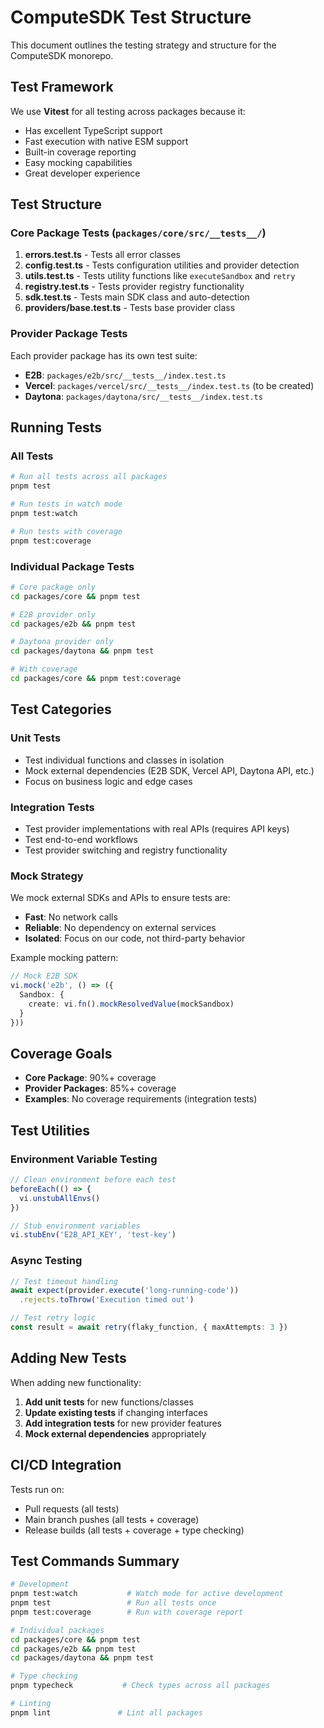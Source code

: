 # ComputeSDK Test Structure

This document outlines the testing strategy and structure for the ComputeSDK monorepo.

## Test Framework

We use **Vitest** for all testing across packages because it:
- Has excellent TypeScript support
- Fast execution with native ESM support
- Built-in coverage reporting
- Easy mocking capabilities
- Great developer experience

## Test Structure

### Core Package Tests (`packages/core/src/__tests__/`)

1. **errors.test.ts** - Tests all error classes
2. **config.test.ts** - Tests configuration utilities and provider detection
3. **utils.test.ts** - Tests utility functions like `executeSandbox` and `retry`
4. **registry.test.ts** - Tests provider registry functionality
5. **sdk.test.ts** - Tests main SDK class and auto-detection
6. **providers/base.test.ts** - Tests base provider class

### Provider Package Tests

Each provider package has its own test suite:
- **E2B**: `packages/e2b/src/__tests__/index.test.ts`
- **Vercel**: `packages/vercel/src/__tests__/index.test.ts` (to be created)
- **Daytona**: `packages/daytona/src/__tests__/index.test.ts`

## Running Tests

### All Tests
```bash
# Run all tests across all packages
pnpm test

# Run tests in watch mode
pnpm test:watch

# Run tests with coverage
pnpm test:coverage
```

### Individual Package Tests
```bash
# Core package only
cd packages/core && pnpm test

# E2B provider only
cd packages/e2b && pnpm test

# Daytona provider only
cd packages/daytona && pnpm test

# With coverage
cd packages/core && pnpm test:coverage
```

## Test Categories

### Unit Tests
- Test individual functions and classes in isolation
- Mock external dependencies (E2B SDK, Vercel API, Daytona API, etc.)
- Focus on business logic and edge cases

### Integration Tests
- Test provider implementations with real APIs (requires API keys)
- Test end-to-end workflows
- Test provider switching and registry functionality

### Mock Strategy

We mock external SDKs and APIs to ensure tests are:
- **Fast**: No network calls
- **Reliable**: No dependency on external services
- **Isolated**: Focus on our code, not third-party behavior

Example mocking pattern:
```typescript
// Mock E2B SDK
vi.mock('e2b', () => ({
  Sandbox: {
    create: vi.fn().mockResolvedValue(mockSandbox)
  }
}))
```

## Coverage Goals

- **Core Package**: 90%+ coverage
- **Provider Packages**: 85%+ coverage
- **Examples**: No coverage requirements (integration tests)

## Test Utilities

### Environment Variable Testing
```typescript
// Clean environment before each test
beforeEach(() => {
  vi.unstubAllEnvs()
})

// Stub environment variables
vi.stubEnv('E2B_API_KEY', 'test-key')
```

### Async Testing
```typescript
// Test timeout handling
await expect(provider.execute('long-running-code'))
  .rejects.toThrow('Execution timed out')

// Test retry logic
const result = await retry(flaky_function, { maxAttempts: 3 })
```

## Adding New Tests

When adding new functionality:

1. **Add unit tests** for new functions/classes
2. **Update existing tests** if changing interfaces
3. **Add integration tests** for new provider features
4. **Mock external dependencies** appropriately

## CI/CD Integration

Tests run on:
- Pull requests (all tests)
- Main branch pushes (all tests + coverage)
- Release builds (all tests + coverage + type checking)

## Test Commands Summary

```bash
# Development
pnpm test:watch           # Watch mode for active development
pnpm test                 # Run all tests once
pnpm test:coverage        # Run with coverage report

# Individual packages
cd packages/core && pnpm test
cd packages/e2b && pnpm test
cd packages/daytona && pnpm test

# Type checking
pnpm typecheck           # Check types across all packages

# Linting
pnpm lint               # Lint all packages
```